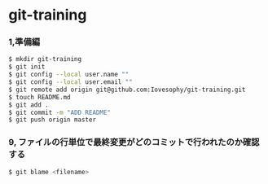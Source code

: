 # git-training

### 1,準備編

```bash
$ mkdir git-training
$ git init
$ git config --local user.name ""
$ git config --local user.email ""
$ git remote add origin git@github.com:Iovesophy/git-training.git
$ touch README.md
$ git add .
$ git commit -m "ADD README"
$ git push origin master
```

### 9, ファイルの行単位で最終変更がどのコミットで行われたのか確認する

```bash
$ git blame <filename>
```

